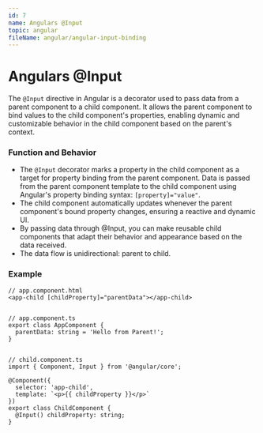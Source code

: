 ```yaml
---
id: 7
name: Angulars @Input
topic: angular
fileName: angular/angular-input-binding
---
```


# Angulars @Input

The `@Input` directive in Angular is a decorator used to pass data from a parent component to a
child component. It allows the parent component to bind values to the child component's properties,
enabling dynamic and customizable behavior in the child component based on the parent's context.

### Function and Behavior

- The `@Input` decorator marks a property in the child component as a target for property binding
  from the parent component. Data is passed from the parent component template to the child
  component using Angular's property binding syntax: `[property]="value"`.
- The child component automatically updates whenever the parent component's bound property changes,
  ensuring a reactive and dynamic UI.
- By passing data through @Input, you can make reusable child components that adapt their behavior
  and appearance based on the data received.
- The data flow is unidirectional: parent to child.

### Example

```
// app.component.html
<app-child [childProperty]="parentData"></app-child>


// app.component.ts
export class AppComponent {
  parentData: string = 'Hello from Parent!';
}


// child.component.ts
import { Component, Input } from '@angular/core';

@Component({
  selector: 'app-child',
  template: `<p>{{ childProperty }}</p>`
})
export class ChildComponent {
  @Input() childProperty: string;
}
```
